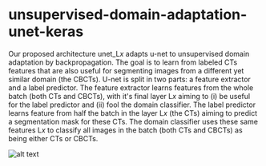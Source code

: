 # unsupervised-domain-adaptation-unet-keras

Our proposed architecture unet\_L$x$ adapts u-net to unsupervised domain adaptation by backpropagation. The goal is to learn from labeled CTs features that are also useful for segmenting images from a different yet similar domain (the CBCTs). U-net is split in two parts: a feature extractor and a label predictor. The feature extractor learns features from the whole batch (both CTs and CBCTs), with it's final layer L$x$ aiming to (i) be useful for the label predictor and (ii) fool the domain classifier. The label predictor learns feature from half the batch in the layer L$x$ (the CTs) aiming to predict a segmentation mask for these CTs. The domain classifier uses these same features L$x$ to classify all images in the batch (both CTs and CBCTs) as being either CTs or CBCTs.

![alt text](example.png)

